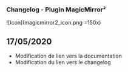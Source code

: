### Changelog - Plugin MagicMirror²

![Icon](magicmirror2_icon.png =150x)

## 17/05/2020

- Modification de lien vers la documentation
- Modification du lien vers le changelog